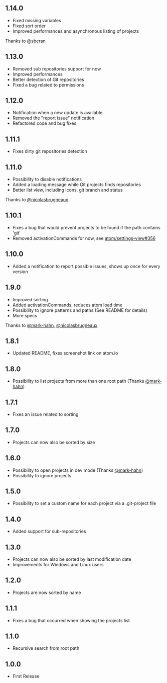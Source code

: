 ## 1.14.0
* Fixed missing variables
* Fixed sort order
* Improved performances and asynchronous listing of projects

Thanks to [@sberan](https://github.com/sberan)

## 1.13.0
* Removed sub repositories support for now
* Improved performances
* Better detection of Git repositories
* Fixed a bug related to permissions

## 1.12.0
* Notification when a new update is available
* Removed the "report issue" notification
* Refactored code and bug fixes

## 1.11.1
* Fixes dirty git repositories detection

## 1.11.0
* Possibility to disable notifications
* Added a loading message while Git projects finds repositories
* Better list view, including icons, git branch and status

Thanks to [@nicolasbrugneaux](https://github.com/nicolasbrugneaux)

## 1.10.1
* Fixes a bug that would prevent projects to be found if the path contains 'git'
* Removed activationCommands for now, see [atom/settings-view#356](https://github.com/atom/settings-view/issues/356)

## 1.10.0
* Added a notification to report possible issues, shows up once for every version

## 1.9.0
* Improved sorting
* Added activationCommands, reduces atom load time
* Possibility to ignore patterns and paths (See README for details)
* More specs

Thanks to [@mark-hahn](https://github.com/mark-hahn), [@nicolasbrugneaux](https://github.com/nicolasbrugneaux)

## 1.8.1
* Updated README, fixes screenshot link on atom.io

## 1.8.0
* Possibility to list projects from more than one root path (Thanks [@mark-hahn](https://github.com/mark-hahn))

## 1.7.1
* Fixes an issue related to sorting

## 1.7.0
* Projects can now also be sorted by size

## 1.6.0
* Possibility to open projects in dev mode (Thanks [@mark-hahn](https://github.com/mark-hahn))
* Possibility to ignore projects

## 1.5.0
* Possibility to set a custom name for each project via a .git-project file

## 1.4.0
* Added support for sub-repositories

## 1.3.0
* Projects can now also be sorted by last modification date
* Improvements for Windows and Linux users

## 1.2.0
* Projects are now sorted by name

## 1.1.1
* Fixes a bug that occurred when showing the projects list

## 1.1.0
* Recursive search from root path

## 1.0.0
* First Release
